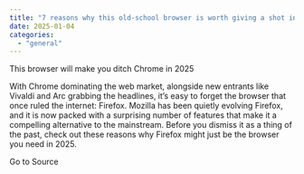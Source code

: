 ```yaml
---
title: "7 reasons why this old-school browser is worth giving a shot in 2025"
date: 2025-01-04
categories: 
  - "general"
---
```


This browser will make you ditch Chrome in 2025

With Chrome dominating the web market, alongside new entrants like Vivaldi and Arc grabbing the headlines, it’s easy to forget the browser that once ruled the internet: Firefox. Mozilla has been quietly evolving Firefox, and it is now packed with a surprising number of features that make it a compelling alternative to the mainstream. Before you dismiss it as a thing of the past, check out these reasons why Firefox might just be the browser you need in 2025.

Go to Source
